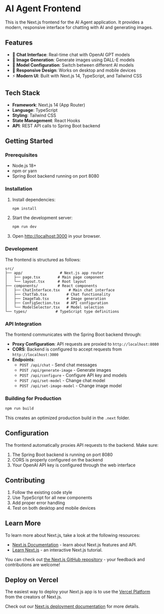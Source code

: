 # AI Agent Frontend

This is the Next.js frontend for the AI Agent application. It provides a modern, responsive interface for chatting with AI and generating images.

## Features

- 💬 **Chat Interface**: Real-time chat with OpenAI GPT models
- 🎨 **Image Generation**: Generate images using DALL-E models
- 🔧 **Model Configuration**: Switch between different AI models
- 📱 **Responsive Design**: Works on desktop and mobile devices
- ⚡ **Modern UI**: Built with Next.js 14, TypeScript, and Tailwind CSS

## Tech Stack

- **Framework**: Next.js 14 (App Router)
- **Language**: TypeScript
- **Styling**: Tailwind CSS
- **State Management**: React Hooks
- **API**: REST API calls to Spring Boot backend

## Getting Started

### Prerequisites

- Node.js 18+ 
- npm or yarn
- Spring Boot backend running on port 8080

### Installation

1. Install dependencies:
   ```bash
   npm install
   ```

2. Start the development server:
   ```bash
   npm run dev
   ```

3. Open [http://localhost:3000](http://localhost:3000) in your browser.

### Development

The frontend is structured as follows:

```
src/
├── app/                 # Next.js app router
│   ├── page.tsx        # Main page component
│   └── layout.tsx      # Root layout
├── components/         # React components
│   ├── ChatInterface.tsx    # Main chat interface
│   ├── ChatTab.tsx         # Chat functionality
│   ├── ImageTab.tsx        # Image generation
│   ├── ConfigSection.tsx   # API configuration
│   └── ModelSelector.tsx   # Model selection
└── types/             # TypeScript type definitions
```

### API Integration

The frontend communicates with the Spring Boot backend through:

- **Proxy Configuration**: API requests are proxied to `http://localhost:8080`
- **CORS**: Backend is configured to accept requests from `http://localhost:3000`
- **Endpoints**:
  - `POST /api/chat` - Send chat messages
  - `POST /api/generate-image` - Generate images
  - `POST /api/configure` - Configure API key and models
  - `POST /api/set-model` - Change chat model
  - `POST /api/set-image-model` - Change image model

### Building for Production

```bash
npm run build
```

This creates an optimized production build in the `.next` folder.

## Configuration

The frontend automatically proxies API requests to the backend. Make sure:

1. The Spring Boot backend is running on port 8080
2. CORS is properly configured on the backend
3. Your OpenAI API key is configured through the web interface

## Contributing

1. Follow the existing code style
2. Use TypeScript for all new components
3. Add proper error handling
4. Test on both desktop and mobile devices

## Learn More

To learn more about Next.js, take a look at the following resources:

- [Next.js Documentation](https://nextjs.org/docs) - learn about Next.js features and API.
- [Learn Next.js](https://nextjs.org/learn) - an interactive Next.js tutorial.

You can check out [the Next.js GitHub repository](https://github.com/vercel/next.js) - your feedback and contributions are welcome!

## Deploy on Vercel

The easiest way to deploy your Next.js app is to use the [Vercel Platform](https://vercel.com/new?utm_medium=default-template&filter=next.js&utm_source=create-next-app&utm_campaign=create-next-app-readme) from the creators of Next.js.

Check out our [Next.js deployment documentation](https://nextjs.org/docs/app/building-your-application/deploying) for more details.
